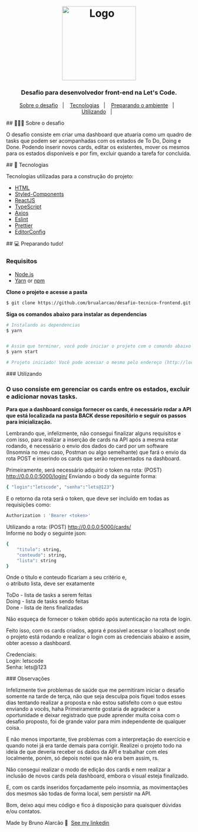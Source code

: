 <h1 align="center">
  <img alt="Logo" src="https://letscode.com.br/images/logoLcPng.png" width="200px">
</h1>

<h3 align="center">
  Desafio para desenvolvedor front-end na Let's Code.
</h3>




<p align="center">
  <a href="#about">Sobre o desafio</a>&nbsp;&nbsp;&nbsp;|&nbsp;&nbsp;&nbsp;
  <a href="#technologies">Tecnologias</a>&nbsp;&nbsp;&nbsp;|&nbsp;&nbsp;&nbsp;
  <a href="#started">Preparando o ambiente</a>&nbsp;&nbsp;&nbsp;|&nbsp;&nbsp;&nbsp;
  <a href="#use">Utilizando</a>&nbsp;&nbsp;&nbsp;|&nbsp;&nbsp;&nbsp;
</p>

<div id="about"></div>
## 💇🏻‍♂️ Sobre o desafio

O desafio consiste em criar uma dashboard que atuaria como um quadro de tasks que podem ser acompanhadas com os estados de To Do, Doing e Done. Podendo inserir novos cards, editar os existentes, mover os mesmos para os estados disponíveis e por fim, excluir quando a tarefa for concluída.


<div id="technologies"></div>
## 🚀 Tecnologias

Tecnologias utilizadas para a construção do projeto:

- [HTML](https://developer.mozilla.org/pt-BR/docs/Web/HTML)
- [Styled-Components](https://styled-components.com/)
- [ReactJS](https://pt-br.reactjs.org/)
- [TypeScript](https://www.typescriptlang.org/)
- [Axios](https://www.npmjs.com/package/axios)
- [Eslint](https://eslint.org/)
- [Prettier](https://prettier.io/)
- [EditorConfig](https://editorconfig.org/)


<div id="started"></div>
## 💻 Preparando tudo!

### Requisitos

- [Node.js](https://nodejs.org/en/)
- [Yarn](https://classic.yarnpkg.com/) or [npm](https://www.npmjs.com/)

**Clone o projeto e acesse a pasta**

```bash
$ git clone https://github.com/brualarcao/desafio-tecnico-frontend.git && cd desafio-tecnico-frontend/front
```


**Siga os comandos abaixo para instalar as dependencias**

```bash
# Instalando as dependencias
$ yarn


# Assim que terminar, você pode iniciar o projeto com o comando abaixo
$ yarn start

# Projeto iniciado! Você pode acessar o mesmo pelo endereço (http://localhost.com:3000) em seu navegador.
```



<div id="use"></div>
### Utilizando

### O uso consiste em gerenciar os cards entre os estados, excluir e adicionar novas tasks.

**Para que a dashboard consiga fornecer os cards, é necessário rodar a API que está localizada na pasta BACK desse repositório e seguir os passos para inicialização.**

Lembrando que, infelizmente, não consegui finalizar alguns requisitos e com isso, para realizar a inserção de cards na API após a mesma estar rodando, é necessário o envio dos dados do card por um software (Insomnia no meu caso, Postman ou algo semelhante) que fará o envio da rota POST e inserindo os cards que serão representados na dashboard.

Primeiramente, será necessário adquirir o token na rota: (POST) http://0.0.0.0:5000/login/
Enviando o body da seguinte forma:
```bash
{ "login":"letscode", "senha":"lets@123"}
```
E o retorno da rota será o token, que deve ser incluído em todas as requisições como:
```bash
Authorization : 'Bearer <token>'
```

Utilizando a rota: (POST)      http://0.0.0.0:5000/cards/<br>
Informe no body o seguinte json:
```bash
{
    "titulo": string,
    "conteudo": string,
    "lista": string
}
```
Onde o titulo e conteudo ficariam a seu critério e, <br>
o atributo lista, deve ser exatamente <br>

ToDo - lista de tasks a serem feitas<br>
Doing - lista de tasks sendo feitas<br>
Done - lista de itens finalizadas <br>

Não esqueça de fornecer o token obtido após autenticação na rota de login.<br>

Feito isso, com os cards criados, agora é possível acessar o localhost onde o projeto está rodando e realizar o login com as credenciais abaixo e assim, obter acesso a dashboard.<br>

Credenciais:<br>
Login: letscode<br>
Senha: lets@123<br>

<div id="Obs"></div>
### Observações

Infelizmente tive problemas de saúde que me permitiram iniciar o desafio somente na tarde de terça, não que seja desculpa pois fiquei todos esses dias tentando realizar a proposta e não estou satisfeito com o que estou enviando a vocês, haha
Primeiramente gostaria de agradecer a oportunidade e deixar registrado que pude aprender muita coisa com o desafio proposto, foi de grande valor para mim independente de qualquer coisa.

E não menos importante, tive problemas com a interpretação do exercício e quando notei já era tarde demais para corrigir.
Realizei o projeto todo na ideia de que deveria receber os dados da API e trabalhar com eles localmente, porém, só depois notei que não era bem assim, rs.

Não consegui realizar o modo de edição dos cards e nem realizar a inclusão de novos cards pela dashboard, embora o visual esteja finalizado.

E, com os cards inseridos forçadamente pelo insomnia, as movimentações dos mesmos são todas de forma local, sem persistir na API.

Bom, deixo aqui meu código e fico á disposição para quaisquer dúvidas e/ou contatos.

Made by Bruno Alarcão 👋 &nbsp;[See my linkedin](https://www.linkedin.com/in/bruno-alarc%C3%A3o-271253103/)
